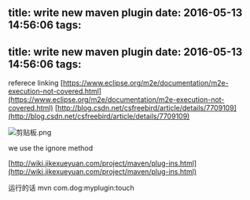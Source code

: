title: write new maven plugin
date: 2016-05-13 14:56:06
tags:
---
title: write new maven plugin
date: 2016-05-13 14:56:06
tags:
---

referece linking 
[https://www.eclipse.org/m2e/documentation/m2e-execution-not-covered.html](https://www.eclipse.org/m2e/documentation/m2e-execution-not-covered.html)
[http://blog.csdn.net/csfreebird/article/details/7709109](http://blog.csdn.net/csfreebird/article/details/7709109)

![剪贴板.png](http://images.zhangcheng.club/images/2016/05/13/ROd.png)

we use the ignore method

[http://wiki.jikexueyuan.com/project/maven/plug-ins.html](http://wiki.jikexueyuan.com/project/maven/plug-ins.html)

运行的话
mvn com.dog:myplugin:touch
